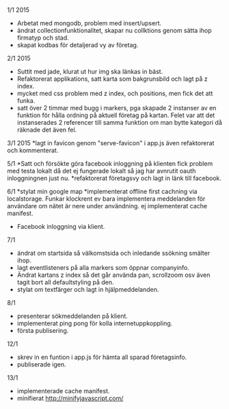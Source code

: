 1/1 2015
* Arbetat med mongodb, problem med insert/upsert.
* ändrat collectionfunktionalitet, skapar nu collktions genom sätta ihop firmatyp och stad.
* skapat kodbas för detaljerad vy av företag.

2/1 2015
* Suttit med jade, klurat ut hur img ska länkas in bäst.
* Refaktorerat applikations, satt karta som bakgrunsbild och lagt på z index.
* mycket med css problem med z index, och positions, men fick det att funka.
* satt över 2 timmar med bugg i markers, pga skapade 2 instanser av en funktion för hålla ordning
på aktuell företag på kartan. Felet var att det instanserades 2 referencer till samma funktion om man bytte kategori
då räknade det även fel.

3/1 2015
*lagt in favicon genom "serve-favicon" i app.js även refaktorerat och kommenterat.

5/1
*Satt och försökte göra facebook inloggning på klienten fick problem med testa lokalt då
det ej fungerade lokalt så jag har avnrutit oauth inloggningnen just nu.
*refaktorerat företagsvy och lagt in länk till facebook.

6/1
*stylat min google map
*implementerat offline first cachning via localstorage. Funkar klockrent ev bara implementera meddelanden
för användare om nätet är nere under användning. ej implementerat cache manifest.
* Facebook inloggning via klient.

7/1
* ändrat om startsida så välkomstsida och inledande ssökning smälter ihop.
* lagt eventlisteners på alla markers som öppnar companyinfo.
* Ändrat kartans z index så det går använda pan, scrollzoom osv även tagit bort all defaultstyling på den.
* stylat om textfärger och lagt in hjälpmeddelanden.

8/1
* presenterar sökmeddelanden på klient.
* implementerat ping pong för kolla internetuppkoppling.
* första publisering.

12/1
* skrev in en funtion i app.js för hämta all sparad företagsinfo.
* publiserade igen.

13/1
* implementerade cache manifest.
* minifierat http://minifyjavascript.com/

